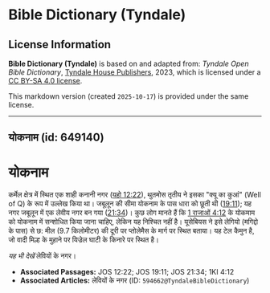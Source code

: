 # Bible Dictionary (Tyndale)

## License Information

**Bible Dictionary (Tyndale)** is based on and adapted from: _Tyndale Open Bible Dictionary_, [Tyndale House Publishers](https://tyndaleopenresources.com/), 2023, which is licensed under a [CC BY-SA 4.0 license](https://creativecommons.org/licenses/by-sa/4.0/legalcode.en).

This markdown version (created `2025-10-17`) is provided under the same license.



--------------------------------

## योकनाम (id: 649140)

योकनाम
======

कर्मेल क्षेत्र में स्थित एक शाही कनानी नगर ([यहो 12:22](https://ref.ly/Josh12:22)), थुतमोस तृतीय ने इसका "क्यू का कुआं" (Well of Q) के रूप में उल्लेख किया था। जबूलून की सीमा योकनाम के पास धारा को छूती थी ([19:11](https://ref.ly/Josh19:11)); यह नगर जबूलून में एक लेवीय नगर बन गया ([21:34](https://ref.ly/Josh21:34))। कुछ लोग मानते हैं कि [1 राजाओं 4:12](https://ref.ly/1Kgs4:12) के योकमाम को योकनाम में सन्शोधित किया जाना चाहिए, लेकिन यह निश्चित नहीं है। यूसेबियस ने इसे लेगियो (मगिद्दो के पास) से छ: मील (9\.7 किलोमीटर) की दूरी पर प्तोलेमैस के मार्ग पर स्थित बताया। यह टेल कैमुन है, जो वादी मिल्ह के मुहाने पर यिज्रेल घाटी के किनारे पर स्थित है।

*यह भी देखें*  लेवियों के नगर।

* **Associated Passages:** JOS 12:22; JOS 19:11; JOS 21:34; 1KI 4:12
* **Associated Articles:** लेवियों के नगर (ID: `594662@TyndaleBibleDictionary`)

